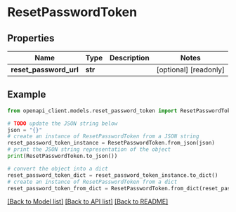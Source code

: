 # ResetPasswordToken


## Properties

Name | Type | Description | Notes
------------ | ------------- | ------------- | -------------
**reset_password_url** | **str** |  | [optional] [readonly] 

## Example

```python
from openapi_client.models.reset_password_token import ResetPasswordToken

# TODO update the JSON string below
json = "{}"
# create an instance of ResetPasswordToken from a JSON string
reset_password_token_instance = ResetPasswordToken.from_json(json)
# print the JSON string representation of the object
print(ResetPasswordToken.to_json())

# convert the object into a dict
reset_password_token_dict = reset_password_token_instance.to_dict()
# create an instance of ResetPasswordToken from a dict
reset_password_token_from_dict = ResetPasswordToken.from_dict(reset_password_token_dict)
```
[[Back to Model list]](../README.md#documentation-for-models) [[Back to API list]](../README.md#documentation-for-api-endpoints) [[Back to README]](../README.md)


